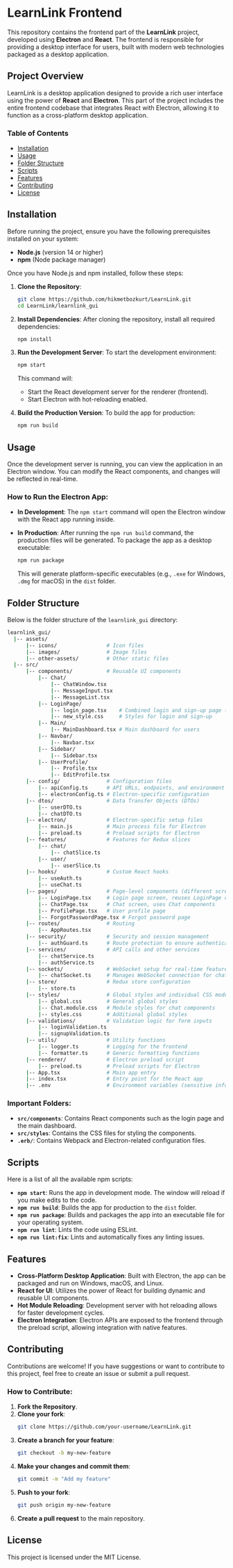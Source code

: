 # LearnLink Frontend

This repository contains the frontend part of the **LearnLink** project, developed using **Electron** and **React**. The frontend is responsible for providing a desktop interface for users, built with modern web technologies packaged as a desktop application.

## Project Overview

LearnLink is a desktop application designed to provide a rich user interface using the power of **React** and **Electron**. This part of the project includes the entire frontend codebase that integrates React with Electron, allowing it to function as a cross-platform desktop application.

### Table of Contents

- [Installation](#installation)
- [Usage](#usage)
- [Folder Structure](#folder-structure)
- [Scripts](#scripts)
- [Features](#features)
- [Contributing](#contributing)
- [License](#license)

## Installation

Before running the project, ensure you have the following prerequisites installed on your system:

- **Node.js** (version 14 or higher)
- **npm** (Node package manager)

Once you have Node.js and npm installed, follow these steps:

1. **Clone the Repository**:

   ```bash
   git clone https://github.com/hikmetbozkurt/LearnLink.git
   cd LearnLink/learnlink_gui
   ```

2. **Install Dependencies**: After cloning the repository, install all required dependencies:

   ```bash
   npm install
   ```

3. **Run the Development Server**: To start the development environment:

   ```bash
   npm start
   ```

   This command will:

   - Start the React development server for the renderer (frontend).
   - Start Electron with hot-reloading enabled.

4. **Build the Production Version**: To build the app for production:
   ```bash
   npm run build
   ```

## Usage

Once the development server is running, you can view the application in an Electron window. You can modify the React components, and changes will be reflected in real-time.

### How to Run the Electron App:

- **In Development**: The `npm start` command will open the Electron window with the React app running inside.

- **In Production**: After running the `npm run build` command, the production files will be generated. To package the app as a desktop executable:
  ```bash
  npm run package
  ```
  This will generate platform-specific executables (e.g., `.exe` for Windows, `.dmg` for macOS) in the `dist` folder.

## Folder Structure

Below is the folder structure of the `learnlink_gui` directory:

```bash
learnlink_gui/
  |-- assets/
      |-- icons/                # Icon files
      |-- images/               # Image files
      |-- other-assets/         # Other static files
  |-- src/
      |-- components/           # Reusable UI components
          |-- Chat/
              |-- ChatWindow.tsx
              |-- MessageInput.tsx
              |-- MessageList.tsx
          |-- LoginPage/
              |-- login_page.tsx    # Combined login and sign-up page (animated login and sign-up)
              |-- new_style.css     # Styles for login and sign-up
          |-- Main/
              |-- MainDashboard.tsx # Main dashboard for users
          |-- Navbar/
              |-- Navbar.tsx
          |-- Sidebar/
              |-- Sidebar.tsx
          |-- UserProfile/
              |-- Profile.tsx
              |-- EditProfile.tsx
      |-- config/               # Configuration files
          |-- apiConfig.ts      # API URLs, endpoints, and environment settings
          |-- electronConfig.ts # Electron-specific configuration
      |-- dtos/                 # Data Transfer Objects (DTOs)
          |-- userDTO.ts
          |-- chatDTO.ts
      |-- electron/             # Electron-specific setup files
          |-- main.js           # Main process file for Electron
          |-- preload.ts        # Preload scripts for Electron
      |-- features/             # Features for Redux slices
          |-- chat/
              |-- chatSlice.ts
          |-- user/
              |-- userSlice.ts
      |-- hooks/                # Custom React hooks
          |-- useAuth.ts
          |-- useChat.ts
      |-- pages/                # Page-level components (different screens)
          |-- LoginPage.tsx     # Login page screen, reuses LoginPage components
          |-- ChatPage.tsx      # Chat screen, uses Chat components
          |-- ProfilePage.tsx   # User profile page
          |-- ForgotPasswordPage.tsx # Forgot password page
      |-- routes/               # Routing
          |-- AppRoutes.tsx
      |-- security/             # Security and session management
          |-- authGuard.ts      # Route protection to ensure authenticated access
      |-- services/             # API calls and other services
          |-- chatService.ts
          |-- authService.ts
      |-- sockets/              # WebSocket setup for real-time features
          |-- chatSocket.ts     # Manages WebSocket connection for chat updates
      |-- store/                # Redux store configuration
          |-- store.ts
      |-- styles/               # Global styles and individual CSS modules
          |-- global.css        # General global styles
          |-- Chat.module.css   # Module styles for chat components
          |-- styles.css        # Additional global styles
      |-- validations/          # Validation logic for form inputs
          |-- loginValidation.ts
          |-- signupValidation.ts
      |-- utils/                # Utility functions
          |-- logger.ts         # Logging for the frontend
          |-- formatter.ts      # Generic formatting functions
      |-- renderer/             # Electron preload script
          |-- preload.ts        # Preload scripts for Electron
      |-- App.tsx               # Main app entry
      |-- index.tsx             # Entry point for the React app
      |-- .env                  # Environment variables (sensitive information)
```

### Important Folders:

- **`src/components`**: Contains React components such as the login page and the main dashboard.
- **`src/styles`**: Contains the CSS files for styling the components.
- **`.erb/`**: Contains Webpack and Electron-related configuration files.

## Scripts

Here is a list of all the available npm scripts:

- **`npm start`**: Runs the app in development mode. The window will reload if you make edits to the code.
- **`npm run build`**: Builds the app for production to the `dist` folder.
- **`npm run package`**: Builds and packages the app into an executable file for your operating system.
- **`npm run lint`**: Lints the code using ESLint.
- **`npm run lint:fix`**: Lints and automatically fixes any linting issues.

## Features

- **Cross-Platform Desktop Application**: Built with Electron, the app can be packaged and run on Windows, macOS, and Linux.
- **React for UI**: Utilizes the power of React for building dynamic and reusable UI components.
- **Hot Module Reloading**: Development server with hot reloading allows for faster development cycles.
- **Electron Integration**: Electron APIs are exposed to the frontend through the preload script, allowing integration with native features.

## Contributing

Contributions are welcome! If you have suggestions or want to contribute to this project, feel free to create an issue or submit a pull request.

### How to Contribute:

1. **Fork the Repository**.
2. **Clone your fork**:
   ```bash
   git clone https://github.com/your-username/LearnLink.git
   ```
3. **Create a branch for your feature**:
   ```bash
   git checkout -b my-new-feature
   ```
4. **Make your changes and commit them**:
   ```bash
   git commit -m "Add my feature"
   ```
5. **Push to your fork**:
   ```bash
   git push origin my-new-feature
   ```
6. **Create a pull request** to the main repository.

## License

This project is licensed under the MIT License.

